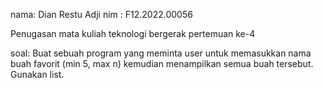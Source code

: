 nama: Dian Restu Adji
nim : F12.2022.00056

Penugasan mata kuliah teknologi bergerak pertemuan ke-4

soal:
Buat sebuah program yang meminta user untuk memasukkan nama buah favorit (min 5, max n)
kemudian menampilkan semua buah tersebut. Gunakan list.
